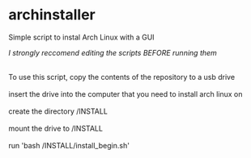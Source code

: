 # archinstaller
Simple script to instal Arch Linux with a GUI

*I strongly reccomend editing the scripts BEFORE running them*

<br>To use this script, copy the contents of the repository to a usb drive</br>
<br>insert the drive into the computer that you need to install arch linux on</br>
<br>create the directory /INSTALL</br>
<br>mount the drive to /INSTALL</br>
<br>run 'bash /INSTALL/install_begin.sh'</br>
